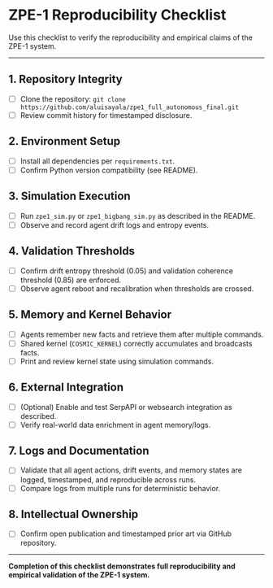 # ZPE-1 Reproducibility Checklist

Use this checklist to verify the reproducibility and empirical claims of the ZPE-1 system.

---

## 1. Repository Integrity

- [ ] Clone the repository: `git clone https://github.com/aluisayala/zpe1_full_autonomous_final.git`
- [ ] Review commit history for timestamped disclosure.

## 2. Environment Setup

- [ ] Install all dependencies per `requirements.txt`.
- [ ] Confirm Python version compatibility (see README).

## 3. Simulation Execution

- [ ] Run `zpe1_sim.py` or `zpe1_bigbang_sim.py` as described in the README.
- [ ] Observe and record agent drift logs and entropy events.

## 4. Validation Thresholds

- [ ] Confirm drift entropy threshold (0.05) and validation coherence threshold (0.85) are enforced.
- [ ] Observe agent reboot and recalibration when thresholds are crossed.

## 5. Memory and Kernel Behavior

- [ ] Agents remember new facts and retrieve them after multiple commands.
- [ ] Shared kernel (`COSMIC_KERNEL`) correctly accumulates and broadcasts facts.
- [ ] Print and review kernel state using simulation commands.

## 6. External Integration

- [ ] (Optional) Enable and test SerpAPI or websearch integration as described.
- [ ] Verify real-world data enrichment in agent memory/logs.

## 7. Logs and Documentation

- [ ] Validate that all agent actions, drift events, and memory states are logged, timestamped, and reproducible across runs.
- [ ] Compare logs from multiple runs for deterministic behavior.

## 8. Intellectual Ownership

- [ ] Confirm open publication and timestamped prior art via GitHub repository.

---

**Completion of this checklist demonstrates full reproducibility and empirical validation of the ZPE-1 system.**